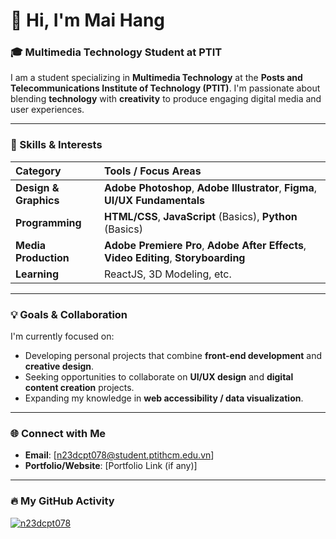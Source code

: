 # 👋 Hi, I'm Mai Hang

### 🎓 Multimedia Technology Student at PTIT

I am a student specializing in **Multimedia Technology** at the **Posts and Telecommunications Institute of Technology (PTIT)**. I'm passionate about blending **technology** with **creativity** to produce engaging digital media and user experiences.

---

### 🚀 Skills & Interests

| Category | Tools / Focus Areas |
| :--- | :--- |
| **Design & Graphics** | **Adobe Photoshop**, **Adobe Illustrator**, **Figma**, **UI/UX Fundamentals** |
| **Programming** | **HTML/CSS**, **JavaScript** (Basics), **Python** (Basics) |
| **Media Production** | **Adobe Premiere Pro**, **Adobe After Effects**, **Video Editing**, **Storyboarding** |
| **Learning** |  ReactJS, 3D Modeling, etc. |

---

### 💡 Goals & Collaboration

I'm currently focused on:

* Developing personal projects that combine **front-end development** and **creative design**.
* Seeking opportunities to collaborate on **UI/UX design** and **digital content creation** projects.
* Expanding my knowledge in **web accessibility / data visualization**.

---

### 🌐 Connect with Me

* **Email**: [n23dcpt078@student.ptithcm.edu.vn]
* **Portfolio/Website**: [Portfolio Link (if any)]

---

### 🔥 My GitHub Activity

[![n23dcpt078](https://github-readme-stats.vercel.app/api?username=[n23dcpt078]&show_icons=true&theme=dark)](https://github.com/[n23dcpt078])
